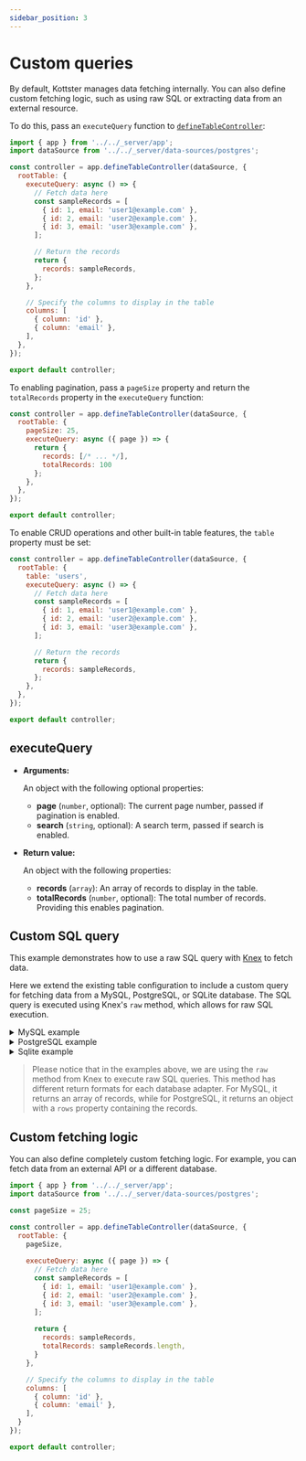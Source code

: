 ```yaml
---
sidebar_position: 3
---
```


# Custom queries

By default, Kottster manages data fetching internally. You can also define custom fetching logic, such as using raw SQL or extracting data from an external resource.

To do this, pass an `executeQuery` function to [`defineTableController`](/table/configuration/api):

```js title="app/pages/users/api.server.js"
import { app } from '../../_server/app';
import dataSource from '../../_server/data-sources/postgres';

const controller = app.defineTableController(dataSource, {
  rootTable: {
    executeQuery: async () => {
      // Fetch data here
      const sampleRecords = [
        { id: 1, email: 'user1@example.com' },
        { id: 2, email: 'user2@example.com' },
        { id: 3, email: 'user3@example.com' },
      ];

      // Return the records
      return {
        records: sampleRecords,
      };
    },

    // Specify the columns to display in the table
    columns: [
      { column: 'id' },
      { column: 'email' },
    ],
  },
});

export default controller;
```

To enabling pagination, pass a `pageSize` property and return the `totalRecords` property in the `executeQuery` function:

```js title="app/pages/users/api.server.js"
const controller = app.defineTableController(dataSource, {
  rootTable: {
    pageSize: 25,
    executeQuery: async ({ page }) => {
      return { 
        records: [/* ... */],
        totalRecords: 100 
      };
    },
  },
});

export default controller;
```

To enable CRUD operations and other built-in table features, the `table` property must be set:

```js title="app/pages/users/api.server.js"
const controller = app.defineTableController(dataSource, {
  rootTable: {
    table: 'users',
    executeQuery: async () => {
      // Fetch data here
      const sampleRecords = [
        { id: 1, email: 'user1@example.com' },
        { id: 2, email: 'user2@example.com' },
        { id: 3, email: 'user3@example.com' },
      ];

      // Return the records
      return {
        records: sampleRecords,
      };
    },
  },
});

export default controller;
```

## executeQuery

- **Arguments:**

  An object with the following optional properties:

  - **page** (`number`, optional): The current page number, passed if pagination is enabled.
  - **search** (`string`, optional): A search term, passed if search is enabled.

- **Return value:**

  An object with the following properties:

  - **records** (`array`): An array of records to display in the table.
  - **totalRecords** (`number`, optional): The total number of records. Providing this enables pagination.

## Custom SQL query

This example demonstrates how to use a raw SQL query with [Knex](https://knexjs.org/guide/raw.html) to fetch data.

Here we extend the existing table configuration to include a custom query for fetching data from a MySQL, PostgreSQL, or SQLite database. The SQL query is executed using Knex's `raw` method, which allows for raw SQL execution.

<details>
  <summary>MySQL example</summary>
  
  ```js title="app/pages/users/api.server.js"
  import { app } from '../../_server/app';
  import dataSource from '../../_server/data-sources/mysql';
  import pageSettings from './settings.json';

  const pageSize = 25;

  const controller = app.defineTableController(dataSource, {
    ...pageSettings,
    rootTable: {
      ...pageSettings.rootTable,
      pageSize,
      executeQuery: async ({ page }) => {
        const knex = dataSource.adapter.getClient();
        const offset = page ? (page - 1) * pageSize : 0;
        
        const [records] = await knex.raw(`
          SELECT 
            id, first_name, email 
          FROM 
            users
          LIMIT :pageSize OFFSET :offset
        `, { pageSize, offset });
  
        const [[{ count: totalRecords }]] = await knex.raw(`
          SELECT 
            COUNT(*) AS count 
          FROM 
            users
        `);
        
        return {
          records,
          totalRecords,
        }
      }
    }
  });

  export default controller;
  ```

  ```jsx title="app/pages/users/index.jsx"
  import { TablePage } from '@kottster/react'; 

  export default () => (
    <TablePage />
  );
  ```
</details>

<details>
  <summary>PostgreSQL example</summary>
  
  ```js title="app/pages/users/api.server.js"
  import { app } from '../../_server/app';
  import dataSource from '../../_server/data-sources/postgres';
  import pageSettings from './settings.json';

  const pageSize = 25;

  const controller = app.defineTableController(dataSource, {
    ...pageSettings,
    rootTable: {
      ...pageSettings.rootTable,
      pageSize,
      executeQuery: async ({ page }) => {
        const knex = dataSource.adapter.getClient();
        const offset = page ? (page - 1) * pageSize : 0;
        
        const { rows: records } = await knex.raw(`
          SELECT 
            id, first_name, email 
          FROM 
            users
          LIMIT :pageSize OFFSET :offset
        `, { pageSize, offset });
  
        const { rows: [{ count: totalRecords }] } = await knex.raw(`
          SELECT 
            COUNT(*) AS count 
          FROM 
            users
        `);
        
        return {
          records,
          totalRecords,
        }
      }
    }
  });

  export default controller;
  ```

  ```jsx title="app/pages/users/index.jsx"
  import { TablePage } from '@kottster/react'; 

  export default () => (
    <TablePage />
  );
  ```
</details>

<details>
  <summary>Sqlite example</summary>
  
  ```js title="app/pages/users/api.server.js"
  import { app } from '../../_server/app';
  import dataSource from '../../_server/data-sources/sqlite';
  import pageSettings from './settings.json';

  const pageSize = 25;

  const controller = app.defineTableController(dataSource, {
    ...pageSettings,
    rootTable: {
      ...pageSettings.rootTable,
      pageSize,
      executeQuery: async ({ page }) => {
        const knex = dataSource.adapter.getClient();
        const offset = page ? (page - 1) * pageSize : 0;
        
        const records = await knex.raw(`
          SELECT 
            id, first_name, email 
          FROM 
            users
          LIMIT :pageSize OFFSET :offset
        `, { pageSize, offset });
  
        const [{ count: totalRecords }] = await knex.raw(`
          SELECT 
            COUNT(*) AS count 
          FROM 
            users
        `);
        
        return {
          records,
          totalRecords,
        }
      }
    }
  });

  export default controller;
  ```

  ```jsx title="app/pages/users/index.jsx"
  import { TablePage } from '@kottster/react'; 

  export default () => (
    <TablePage />
  );
  ```
</details>

> Please notice that in the examples above, we are using the `raw` method from Knex to execute raw SQL queries. This method has different return formats for each database adapter. For MySQL, it returns an array of records, while for PostgreSQL, it returns an object with a `rows` property containing the records.

## Custom fetching logic

You can also define completely custom fetching logic. For example, you can fetch data from an external API or a different database.

```js title="app/pages/users/api.server.js"
import { app } from '../../_server/app';
import dataSource from '../../_server/data-sources/postgres';

const pageSize = 25;

const controller = app.defineTableController(dataSource, {
  rootTable: {
    pageSize,
    
    executeQuery: async ({ page }) => {
      // Fetch data here
      const sampleRecords = [
        { id: 1, email: 'user1@example.com' },
        { id: 2, email: 'user2@example.com' },
        { id: 3, email: 'user3@example.com' },
      ];
      
      return {
        records: sampleRecords,
        totalRecords: sampleRecords.length,
      }
    },

    // Specify the columns to display in the table
    columns: [
      { column: 'id' },
      { column: 'email' },
    ],
  }
});

export default controller;
```